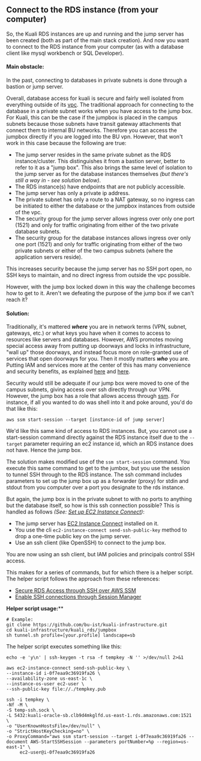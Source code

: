 ## Connect to the RDS instance (from your computer)

So, the Kuali RDS instances are up and running and the jump server has been created (both as part of the main stack creation).
And now you want to connect to the RDS instance from your computer (as with a database client like mysql workbench or SQL Developer).

#### Main obstacle:

In the past, connecting to databases in private subnets is done through a bastion or jump server.

Overall, database access for kuali is secure and fairly well isolated from everything outside of its [vpc](https://docs.aws.amazon.com/vpc/latest/userguide/what-is-amazon-vpc.html).
The traditional approach for connecting to the database in a private subnet works when you have access to the jump box.
For Kuali, this can be the case if the jumpbox is placed in the campus subnets because those subnets have transit gateway attachments that connect them to internal BU networks. Therefore you can access the jumpbox directly if you are logged into the BU vpn.
However, that won't work in this case because the following are true:

- The jump server resides in the same private subnet as the RDS instance/cluster.
  This distinguishes it from a bastion server, better to refer to it as a "jump box".
  This also brings the same level of isolation to the jump server as for the database instances themselves *(but there's still a way in - see solution below)*.
- The RDS instance(s) have endpoints that are not publicly accessible.
- The jump server has only a private ip address.
- The private subnet has only a route to a NAT gateway, so no ingress can be initiated to either the database or the jumpbox instances from outside of the vpc.
- The security group for the jump server allows ingress over only one port (1521) and only for traffic originating from either of the two private database subnets.
- The security group for the database instances allows ingress over only one port (1521) and only for traffic originating from either of the two private subnets or either of the two campus subnets (where the application servers reside).

This increases security because the jump server has no SSH port open, no SSH keys to maintain, and no direct ingress from outside the vpc possible.

However, with the jump box locked down in this way the challenge becomes how to get to it.
Aren't we defeating the purpose of the jump box if we can't reach it?    

#### Solution:

Traditionally, it's mattered ***where*** you are in network terms (VPN, subnet, gateways, etc.) or what keys you have when it comes to access to resources like servers and databases. However, AWS promotes moving special access away from putting up doorways and locks in infrastructure, "wall up" those doorways, and instead focus more on role-granted use of services that open doorways for you. Then it mostly matters ***who*** you are. Putting IAM and services more at the center of this has many convenience and security benefits, as explained [here](https://aws.amazon.com/blogs/compute/new-using-amazon-ec2-instance-connect-for-ssh-access-to-your-ec2-instances/) and [here](https://medium.com/@dnorth98/hello-aws-session-manager-farewell-ssh-7fdfa4134696).

Security would still be adequate if our jump box were moved to one of the campus subnets, giving access over ssh directly through our VPN.
However, the jump box has a role that allows access through [ssm](https://docs.aws.amazon.com/systems-manager/latest/userguide/what-is-systems-manager.html). For instance, if all you wanted to do was shell into it and poke around, you'd do that like this:

   ```
aws ssm start-session --target [instance-id of jump server]
   ```

We'd like this same kind of access to RDS instances.
But, you cannot use a start-session command directly against the RDS instance itself due to the `--target` parameter requiring an ec2 instance id, which an RDS instance does not have. Hence the jump box.

The solution makes modified use of the `ssm start-session` command.
You execute this same command to get to the jumbox, but you use the session to tunnel SSH through to the RDS instance. 
The ssh command includes parameters to set up the jump box up as a forwarder (proxy) for stdin and stdout from you computer over a port you designate to the rds instance.

But again, the jump box is in the private subnet to with no ports to anything but the database itself, so how is this ssh connection possible?
This is handled as follows *(See: [Set up EC2 Instance Connect](https://docs.aws.amazon.com/AWSEC2/latest/UserGuide/ec2-instance-connect-set-up.html))*:

   - The jump server has [EC2 Instance Connect](https://aws.amazon.com/blogs/compute/new-using-amazon-ec2-instance-connect-for-ssh-access-to-your-ec2-instances/) installed on it.
   - You use the cli `ec2-instance-connect send-ssh-public-key` method to drop a one-time public key on the jump server.
   - Use an ssh client (like OpenSSH) to connect to the jump box.

You are now using an ssh client, but IAM policies and principals control SSH access.

This makes for a series of commands, but for which there is a helper script.
The helper script follows the approach from these references:

   - [Secure RDS Access through SSH over AWS SSM](https://codelabs.transcend.io/codelabs/aws-ssh-ssm-rds/index.html#6)
   - [Enable SSH connections through Session Manager](https://docs.aws.amazon.com/systems-manager/latest/userguide/session-manager-getting-started-enable-ssh-connections.html) 

   **Helper script usage:****

   ```
# Example:
git clone https://github.com/bu-ist/kuali-infrastructure.git
cd kuali-infrastructure/kuali_rds/jumpbox
sh tunnel.sh profile=[your.profile] landscape=sb
   ```

   The helper script executes something like this:

   ```
echo -e 'y\n' | ssh-keygen -t rsa -f tempkey -N '' >/dev/null 2>&1
   
aws ec2-instance-connect send-ssh-public-key \
  --instance-id i-0f7eaa9c36919fa26 \
  --availability-zone us-east-1c \
  --instance-os-user ec2-user \
  --ssh-public-key file://./tempkey.pub
   
ssh -i tempkey \
  -Nf -M \
  -S temp-ssh.sock \
  -L 5432:kuali-oracle-sb.clb9d4mkglfd.us-east-1.rds.amazonaws.com:1521 \
  -o "UserKnownHostsFile=/dev/null" \
  -o "StrictHostKeyChecking=no" \
  -o ProxyCommand="aws ssm start-session --target i-0f7eaa9c36919fa26 --document AWS-StartSSHSession --parameters portNumber=%p --region=us-east-1" \
        ec2-user@i-0f7eaa9c36919fa26
   ```
